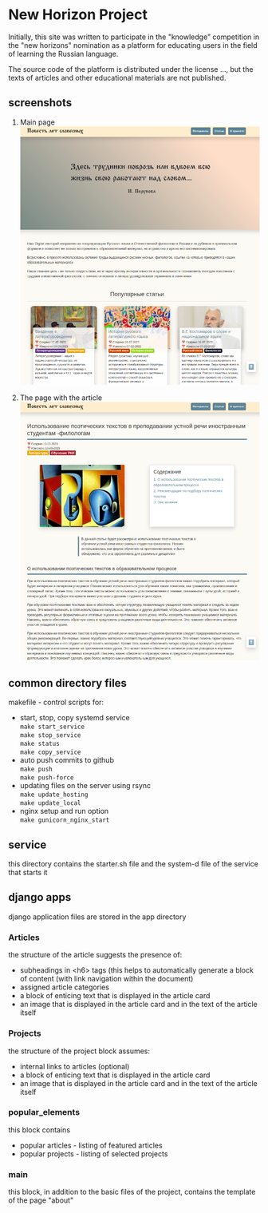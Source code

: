 # New Horizon Project

Initially, this site was written to participate in the "knowledge" competition in the "new horizons" nomination as a platform for educating users in the field of learning the Russian language.

The source code of the platform is distributed under the license ..., but the texts of articles and other educational materials are not published.

## screenshots

1. Main page
![1](./misc/description_images/Screenshot%20from%202023-08-02%2004-55-22.png)


<!-- ![2](./misc/description_images/Screenshot%20from%202023-08-02%2004-55-28.png) -->

2. The page with the article
![3](./misc/description_images/Screenshot%20from%202023-08-02%2004-55-34.png)


## common directory files

makefile - control scripts for:
  * start, stop, copy systemd service<br>
    `make start_service`<br>
    `make stop_service`<br>
    `make status`<br>
    `make copy_service`
  * auto push commits to github<br>
    `make push`<br>
    `make push-force`
  * updating files on the server using rsync<br>
    `make update_hosting`<br>
    `make update_local`
  * nginx setup and run option<br>
    `make gunicorn_nginx_start`


## service

this directory contains the starter.sh file and the system-d file of the service that starts it


## django apps

django application files are stored in the app directory

### Articles

the structure of the article suggests the presence of:
  * subheadings in \<h6\> tags (this helps to automatically generate a block of content (with link navigation within the document)
  * assigned article categories
  * a block of enticing text that is displayed in the article card
  * an image that is displayed in the article card and in the text of the article itself

### Projects

the structure of the project block assumes:
  * internal links to articles (optional)
  * a block of enticing text that is displayed in the article card
  * an image that is displayed in the article card and in the text of the article itself

### popular_elements

this block contains
  * popular articles - listing of featured articles
  * popular projects - listing of selected projects

### main

this block, in addition to the basic files of the project, contains the template of the page "about"
